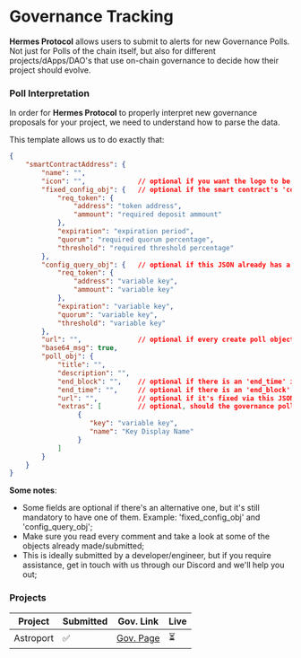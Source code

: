 # Governance Tracking

**Hermes Protocol** allows users to submit to alerts for new Governance Polls. Not just for Polls of the chain itself, but also for different projects/dApps/DAO's that use on-chain governance to decide how their project should evolve.

### Poll Interpretation

In order for **Hermes Protocol** to properly interpret new governance proposals for your project, we need to understand how to parse the data.

This template allows us to do exactly that:

```json
{
    "smartContractAddress": {
        "name": "",
        "icon": "",             // optional if you want the logo to be shown with the alerts
        "fixed_config_obj": {   // optional if the smart contract's 'config' query below already has this info
            "req_token": {
                "address": "token address",
                "ammount": "required deposit ammount"
            },
            "expiration": "expiration period",
            "quorum": "required quorum percentage",
            "threshold": "required threshold percentage"
        },
        "config_query_obj": {   // optional if this JSON already has a fixed 'config' object defined above
            "req_token": {
                "address": "variable key",
                "ammount": "variable key"
            },
            "expiration": "variable key",
            "quorum": "variable key",
            "threshold": "variable key"
        },
        "url": "",              // optional if every create poll object already has the URL
        "base64_msg": true,
        "poll_obj": {
            "title": "",
            "description": "",
            "end_block": "",    // optional if there is an 'end_time' instead, or there's an expiration time defined on the configs above.
            "end_time": "",     // optional if there is an 'end_block' instead, or there's an expiration time defined on the configs above.
            "url": "",          // optional if it's fixed via this JSON (above boolean 'base64_msg')
            "extras": [         // optional, should the governance polls have extra info that they'd like to show to users.
                 {
                    "key": "variable key",
                    "name": "Key Display Name"
                 }
            ]
        }
    }
}
```

**Some notes**:

- Some fields are optional if there's an alternative one, but it's still mandatory to have one of them. Example: 'fixed_config_obj' and 'config_query_obj';
- Make sure you read every comment and take a look at some of the objects already made/submitted;
- This is ideally submitted by a developer/engineer, but if you require assistance, get in touch with us through our Discord and we'll help you out;

### Projects

| Project   | Submitted | Gov. Link                                         | Live   |
|-----------|-----------|---------------------------------------------------|--------|
| Astroport | ✅        | [Gov. Page](https://app.astroport.fi/governance)  | ⏳    |